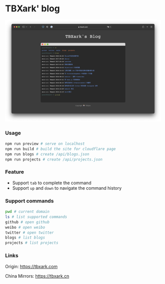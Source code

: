 # TBXark' blog

![](/assets/preview.png)


### Usage
```bash
npm run preview # serve on localhost
npm run build # build the site for cloudflare page
npm run blogs # create /api/blogs.json
npm run projects # create /api/projects.json
```


### Feature
- Support `tab` to complete the command
- Support `up` and `down` to navigate the command history


### Support commands
```bash
pwd # current domain
ls # list supported commands
github # open github
weibo # open weibo
twitter # open twitter
blogs # list blogs
projects # list projects
```


### Links

Origin: https://tbxark.com

China Mirrors: https://tbxark.cn

